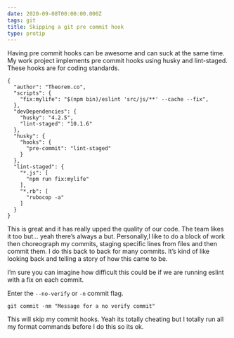 ```yaml
---
date: 2020-09-08T00:00:00.000Z
tags: git
title: Skipping a git pre commit hook
type: protip
---
```


Having pre commit hooks can be awesome and can suck at the same time.  My work project implements pre commit hooks using husky and  lint-staged.  These hooks are for coding standards.

```
{
  "author": "Theorem.co",
  "scripts": {
    "fix:mylife": "$(npm bin)/eslint 'src/js/**' --cache --fix",
  },
  "devDependencies": {
    "husky": "4.2.5",
    "lint-staged": "10.1.6"
  },
  "husky": {
    "hooks": {
      "pre-commit": "lint-staged"
    }
  },
  "lint-staged": {
    "*.js": [
      "npm run fix:mylife"
    ],
    "*.rb": [
      "rubocop -a"
    ]
  }
}
```

This is great and it has really upped the quality of our code.  The team likes it too but… yeah there’s always a but.  Personally,I like to do a block of work then choreograph my commits, staging specific lines from files and then commit them.  I do this back to back for many commits.  It’s kind of like looking back and telling a story of how this came to be.

I’m sure you can imagine how difficult this could be if we are running eslint with a fix on each commit.

Enter the `--no-verify` or `-n` commit flag.

```
git commit -nm "Message for a no verify commit"
```

This will skip my commit hooks.  Yeah its totally cheating but I totally run all my format commands before I do this so its ok.
